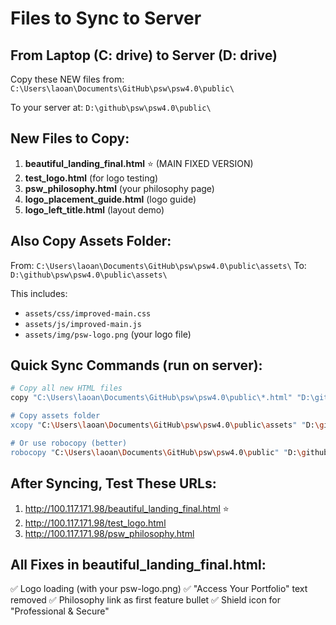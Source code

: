# Files to Sync to Server

## From Laptop (C: drive) to Server (D: drive)

Copy these NEW files from:
`C:\Users\laoan\Documents\GitHub\psw\psw4.0\public\`

To your server at:
`D:\github\psw\psw4.0\public\`

## New Files to Copy:

1. **beautiful_landing_final.html** ⭐ (MAIN FIXED VERSION)
2. **test_logo.html** (for logo testing)
3. **psw_philosophy.html** (your philosophy page)
4. **logo_placement_guide.html** (logo guide)
5. **logo_left_title.html** (layout demo)

## Also Copy Assets Folder:

From: `C:\Users\laoan\Documents\GitHub\psw\psw4.0\public\assets\`
To: `D:\github\psw\psw4.0\public\assets\`

This includes:
- `assets/css/improved-main.css`
- `assets/js/improved-main.js`
- `assets/img/psw-logo.png` (your logo file)

## Quick Sync Commands (run on server):

```bash
# Copy all new HTML files
copy "C:\Users\laoan\Documents\GitHub\psw\psw4.0\public\*.html" "D:\github\psw\psw4.0\public\"

# Copy assets folder
xcopy "C:\Users\laoan\Documents\GitHub\psw\psw4.0\public\assets" "D:\github\psw\psw4.0\public\assets" /E /Y

# Or use robocopy (better)
robocopy "C:\Users\laoan\Documents\GitHub\psw\psw4.0\public" "D:\github\psw\psw4.0\public" /E /XD .git
```

## After Syncing, Test These URLs:

1. http://100.117.171.98/beautiful_landing_final.html ⭐
2. http://100.117.171.98/test_logo.html
3. http://100.117.171.98/psw_philosophy.html

## All Fixes in beautiful_landing_final.html:

✅ Logo loading (with your psw-logo.png)
✅ "Access Your Portfolio" text removed
✅ Philosophy link as first feature bullet
✅ Shield icon for "Professional & Secure"